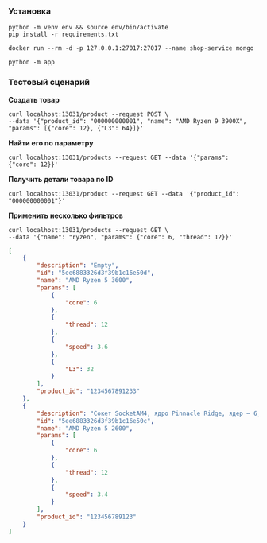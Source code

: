### Установка

```shell script
python -m venv env && source env/bin/activate
pip install -r requirements.txt

docker run --rm -d -p 127.0.0.1:27017:27017 --name shop-service mongo

python -m app
```

### Тестовый сценарий

**Создать товар**

```shell script
curl localhost:13031/product --request POST \
--data '{"product_id": "000000000001", "name": "AMD Ryzen 9 3900X",
"params": [{"core": 12}, {"L3": 64}]}'
```

**Найти его по параметру**

```shell script
curl localhost:13031/products --request GET --data '{"params": {"core": 12}}'
```

**Получить детали товара по ID**

```shell script
curl localhost:13031/product --request GET --data '{"product_id": "000000000001"}'
```

**Применить несколько фильтров**

```shell script
curl localhost:13031/products --request GET \
--data '{"name": "ryzen", "params": {"core": 6, "thread": 12}}'
```

```json
[
    {
        "description": "Empty",
        "id": "5ee6883326d3f39b1c16e50d",
        "name": "AMD Ryzen 5 3600",
        "params": [
            {
                "core": 6
            },
            {
                "thread": 12
            },
            {
                "speed": 3.6
            },
            {
                "L3": 32
            }
        ],
        "product_id": "1234567891233"
    },
    {
        "description": "Сокет SocketAM4, ядро Pinnacle Ridge, ядер — 6, потоков — 12...",
        "id": "5ee6883326d3f39b1c16e50c",
        "name": "AMD Ryzen 5 2600",
        "params": [
            {
                "core": 6
            },
            {
                "thread": 12
            },
            {
                "speed": 3.4
            }
        ],
        "product_id": "123456789123"
    }
]
```
